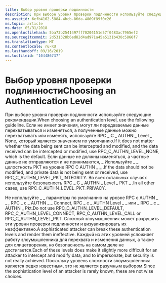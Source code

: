 ```yaml
---
title: Выбор уровня проверки подлинности
description: При выборе уровня проверки подлинности используйте следующие рекомендации.
ms.assetid: 6efb4162-5884-4bcb-86da-4809f89f0c26
ms.topic: article
ms.date: 05/31/2018
ms.openlocfilehash: 5ba73b2541497ff70204151e57f0483ac7965ef2
ms.sourcegitcommit: 2d531328b6ed82d4ad971a45a5131b430c5866f7
ms.translationtype: MT
ms.contentlocale: ru-RU
ms.lasthandoff: 09/16/2019
ms.locfileid: "104486737"
---
```

# <a name="choosing-an-authentication-level"></a><span data-ttu-id="cb894-103">Выбор уровня проверки подлинности</span><span class="sxs-lookup"><span data-stu-id="cb894-103">Choosing an Authentication Level</span></span>

<span data-ttu-id="cb894-104">При выборе уровня проверки подлинности используйте следующие рекомендации.</span><span class="sxs-lookup"><span data-stu-id="cb894-104">When choosing an authentication level, use the following guideline.</span></span> <span data-ttu-id="cb894-105">Если не имеет значения, могут ли передаваемые данные перехватываться и изменяться, а полученные данные можно перехватывать или изменять, используйте RPC \_ C \_ AUTHN \_ Level \_ None, который является значением по умолчанию.</span><span class="sxs-lookup"><span data-stu-id="cb894-105">If it does not matter whether the data being sent can be intercepted and modified, and the data received can be intercepted or modified, use RPC\_C\_AUTHN\_LEVEL\_NONE, which is the default.</span></span> <span data-ttu-id="cb894-106">Если данные не должны изменяться, а частные данные не отправляются и не принимаются, \_ Используйте \_ \_ целостность PKT на уровне RPC C AUTHN \_ \_ .</span><span class="sxs-lookup"><span data-stu-id="cb894-106">If the data should not be modified, and private data is not being sent or received, use RPC\_C\_AUTHN\_LEVEL\_PKT\_INTEGRITY.</span></span> <span data-ttu-id="cb894-107">Во всех остальных случаях используйте безопасность RPC \_ C \_ AUTHN \_ Level \_ PKT \_ .</span><span class="sxs-lookup"><span data-stu-id="cb894-107">In all other cases, use RPC\_C\_AUTHN\_LEVEL\_PKT\_PRIVACY.</span></span>

<span data-ttu-id="cb894-108">Не используйте \_ \_ параметры по умолчанию на уровне RPC c AUTHN \_ \_ , RPC \_ c \_ AUTHN \_ \_ Connect, RPC \_ c \_ AUTHN Level \_ \_ или \_ RPC \_ c \_ AUTHN \_ Pkt.</span><span class="sxs-lookup"><span data-stu-id="cb894-108">Do not use RPC\_C\_AUTHN\_LEVEL\_DEFAULT, RPC\_C\_AUTHN\_LEVEL\_CONNECT, RPC\_C\_AUTHN\_LEVEL\_CALL or RPC\_C\_AUTHN\_LEVEL\_PKT.</span></span> <span data-ttu-id="cb894-109">Сложный злоумышленник может разрушить эти уровни проверки подлинности и визуализировать их неэффективно.</span><span class="sxs-lookup"><span data-stu-id="cb894-109">A sophisticated attacker can break these authentication levels and render them ineffective.</span></span> <span data-ttu-id="cb894-110">Каждый из этих уровней усложняет работу злоумышленника для перехвата и изменения данных, а также для олицетворения, но безопасность на самом деле не достигается.</span><span class="sxs-lookup"><span data-stu-id="cb894-110">Each of these levels does make it slightly more difficult for an attacker to intercept and modify data, and to impersonate, but security is not really achieved.</span></span> <span data-ttu-id="cb894-111">Поскольку уровень сложности злоумышленника является редко известным, это не является разумным выбором.</span><span class="sxs-lookup"><span data-stu-id="cb894-111">Since the sophistication level of an attacker is rarely known, these are not wise choices.</span></span>

 

 




